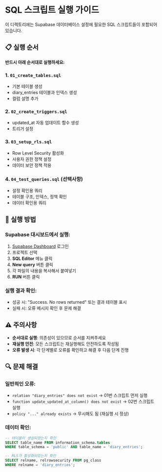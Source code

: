 # SQL 스크립트 실행 가이드

이 디렉토리에는 Supabase 데이터베이스 설정에 필요한 SQL 스크립트들이 포함되어 있습니다.

## 📋 실행 순서

**반드시 아래 순서대로 실행하세요:**

### 1. `01_create_tables.sql`
- 기본 테이블 생성
- diary_entries 테이블과 인덱스 생성
- 컬럼 설명 추가

### 2. `02_create_triggers.sql`  
- updated_at 자동 업데이트 함수 생성
- 트리거 설정

### 3. `03_setup_rls.sql`
- Row Level Security 활성화
- 사용자 권한 정책 설정
- 데이터 보안 정책 적용

### 4. `04_test_queries.sql` (선택사항)
- 설정 확인용 쿼리
- 테이블 구조, 인덱스, 정책 확인
- 데이터 확인용 쿼리

## 🚀 실행 방법

### Supabase 대시보드에서 실행:
1. [Supabase Dashboard](https://app.supabase.com) 로그인
2. 프로젝트 선택
3. **SQL Editor** 메뉴 클릭
4. **New query** 버튼 클릭
5. 각 파일의 내용을 복사해서 붙여넣기
6. **RUN** 버튼 클릭

### 실행 결과 확인:
- 성공 시: "Success. No rows returned" 또는 결과 테이블 표시
- 실패 시: 오류 메시지 확인 후 문제 해결

## ⚠️ 주의사항

- **순서대로 실행**: 의존성이 있으므로 순서를 지켜주세요
- **재실행 안전**: 모든 스크립트는 재실행해도 안전하도록 작성됨
- **오류 발생 시**: 각 단계별로 오류를 확인하고 해결 후 다음 단계 진행

## 🔍 문제 해결

### 일반적인 오류:
- `relation "diary_entries" does not exist` → 01번 스크립트 먼저 실행
- `function update_updated_at_column() does not exist` → 02번 스크립트 실행
- `policy "..." already exists` → 무시해도 됨 (재실행 시 정상)

### 데이터 확인:
```sql
-- 테이블이 생성되었는지 확인
SELECT table_name FROM information_schema.tables 
WHERE table_schema = 'public' AND table_name = 'diary_entries';

-- RLS가 활성화되었는지 확인  
SELECT relname, relrowsecurity FROM pg_class 
WHERE relname = 'diary_entries';
```